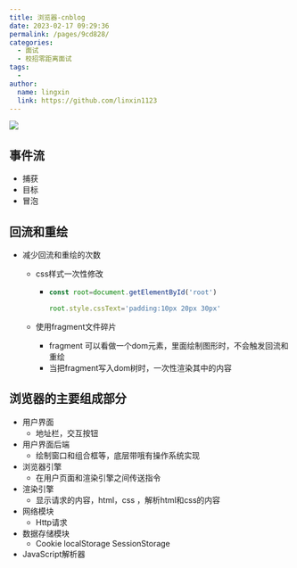 ```yaml
---
title: 浏览器-cnblog
date: 2023-02-17 09:29:36
permalink: /pages/9cd828/
categories:
  - 面试
  - 校招零距离面试
tags:
  - 
author: 
  name: lingxin
  link: https://github.com/linxin1123
---
```

![](https://img2023.cnblogs.com/blog/3089561/202302/3089561-20230205100414483-795740188.png)



## 事件流

- 捕获
- 目标
- 冒泡



## 回流和重绘

- 减少回流和重绘的次数

  - css样式一次性修改

    - ```js
      const root=document.getElementById('root')
      
      root.style.cssText='padding:10px 20px 30px'
      ```

  - 使用fragment文件碎片

    - fragment 可以看做一个dom元素，里面绘制图形时，不会触发回流和重绘
    - 当把fragment写入dom树时，一次性渲染其中的内容



## 浏览器的主要组成部分

- 用户界面
  - 地址栏，交互按钮
- 用户界面后端
  - 绘制窗口和组合框等，底层带哦有操作系统实现
- 浏览器引擎
  - 在用户页面和渲染引擎之间传送指令
- 渲染引擎
  - 显示请求的内容，html，css ，解析html和css的内容
- 网络模块
  - Http请求
- 数据存储模块
  - Cookie localStorage SessionStorage
- JavaScript解析器